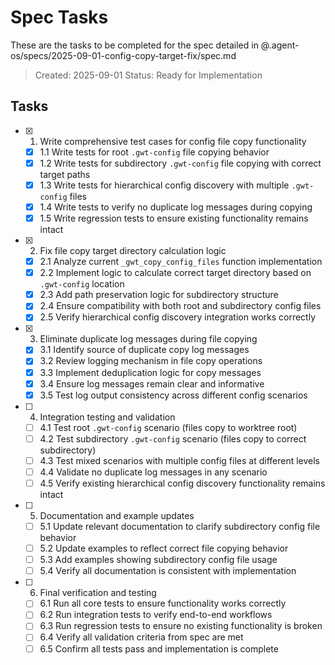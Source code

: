 # Spec Tasks

These are the tasks to be completed for the spec detailed in @.agent-os/specs/2025-09-01-config-copy-target-fix/spec.md

> Created: 2025-09-01
> Status: Ready for Implementation

## Tasks

- [x] 1. Write comprehensive test cases for config file copy functionality
  - [x] 1.1 Write tests for root `.gwt-config` file copying behavior
  - [x] 1.2 Write tests for subdirectory `.gwt-config` file copying with correct target paths
  - [x] 1.3 Write tests for hierarchical config discovery with multiple `.gwt-config` files
  - [x] 1.4 Write tests to verify no duplicate log messages during copying
  - [x] 1.5 Write regression tests to ensure existing functionality remains intact

- [x] 2. Fix file copy target directory calculation logic
  - [x] 2.1 Analyze current `_gwt_copy_config_files` function implementation
  - [x] 2.2 Implement logic to calculate correct target directory based on `.gwt-config` location
  - [x] 2.3 Add path preservation logic for subdirectory structure
  - [x] 2.4 Ensure compatibility with both root and subdirectory config files
  - [x] 2.5 Verify hierarchical config discovery integration works correctly

- [x] 3. Eliminate duplicate log messages during file copying
  - [x] 3.1 Identify source of duplicate copy log messages
  - [x] 3.2 Review logging mechanism in file copy operations
  - [x] 3.3 Implement deduplication logic for copy messages
  - [x] 3.4 Ensure log messages remain clear and informative
  - [x] 3.5 Test log output consistency across different config scenarios

- [ ] 4. Integration testing and validation
  - [ ] 4.1 Test root `.gwt-config` scenario (files copy to worktree root)
  - [ ] 4.2 Test subdirectory `.gwt-config` scenario (files copy to correct subdirectory)
  - [ ] 4.3 Test mixed scenarios with multiple config files at different levels
  - [ ] 4.4 Validate no duplicate log messages in any scenario
  - [ ] 4.5 Verify existing hierarchical config discovery functionality remains intact

- [ ] 5. Documentation and example updates
  - [ ] 5.1 Update relevant documentation to clarify subdirectory config file behavior
  - [ ] 5.2 Update examples to reflect correct file copying behavior
  - [ ] 5.3 Add examples showing subdirectory config file usage
  - [ ] 5.4 Verify all documentation is consistent with implementation

- [ ] 6. Final verification and testing
  - [ ] 6.1 Run all core tests to ensure functionality works correctly
  - [ ] 6.2 Run integration tests to verify end-to-end workflows
  - [ ] 6.3 Run regression tests to ensure no existing functionality is broken
  - [ ] 6.4 Verify all validation criteria from spec are met
  - [ ] 6.5 Confirm all tests pass and implementation is complete